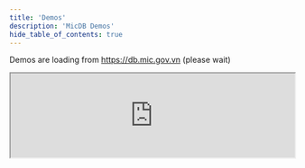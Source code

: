 ```yaml
---
title: 'Demos'
description: 'MicDB Demos'
hide_table_of_contents: true
---
```


Demos are loading from https://db.mic.gov.vn (please wait)

<iframe src="https://db.mic.gov.vn/demos" width="100%" style={{height: "100vh"}} />
